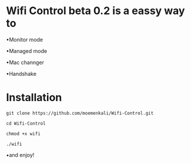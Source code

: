 # Wifi Control beta 0.2 is a eassy way to 

•Monitor mode

•Managed mode

•Mac channger   

•Handshake   

# Installation 

```
git clone https://github.com/moemenkali/Wifi-Control.git
```
```
cd Wifi-Control
```
```
chmod +x wifi
```
```
./wifi
```
•and enjoy!

